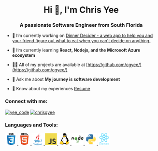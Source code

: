 <h1 align="center">Hi 👋, I'm Chris Yee</h1>
<h3 align="center">A passionate Software Engineer from South Florida</h3>

- 🔭 I’m currently working on [Dinner Decider - a web app to help you and your friend figure out what to eat when you can't decide on anything.](https://github.com/cgyee/DinnerDecider)

- 🌱 I’m currently learning **React, Nodejs, and the Microsoft Azure ecosystem**

- 👨‍💻 All of my projects are available at [https://github.com/cgyee/](https://github.com/cgyee/)

- 💬 Ask me about **My journey is software development**


- 📄 Know about my experiences [Resume](https://drive.google.com/file/d/19Vv9tL4tZXJs64k37_Raft8UrTW6XG4_/view?usp=sharing)

<h3 align="left">Connect with me:</h3>
<p align="left">
<a href="https://twitter.com/yee_code" target="blank"><img align="center" src="https://raw.githubusercontent.com/rahuldkjain/github-profile-readme-generator/neutral-icons/src/images/icons/Social/twitter.svg" alt="yee_code" height="30" width="40" /></a>
<a href="https://linkedin.com/in/chrisgyee" target="blank"><img align="center" src="https://raw.githubusercontent.com/rahuldkjain/github-profile-readme-generator/neutral-icons/src/images/icons/Social/linked-in-alt.svg" alt="chrisgyee" height="30" width="40" /></a>
</p>

<h3 align="left">Languages and Tools:</h3>
<p align="left"> <a href="https://www.w3schools.com/css/" target="_blank"> <img src="https://raw.githubusercontent.com/devicons/devicon/master/icons/css3/css3-original-wordmark.svg" alt="css3" width="40" height="40"/> </a> <a href="https://www.w3.org/html/" target="_blank"> <img src="https://raw.githubusercontent.com/devicons/devicon/master/icons/html5/html5-original-wordmark.svg" alt="html5" width="40" height="40"/> </a> <a href="https://www.java.com" target="_blank"> <img src="https://raw.githubusercontent.com/devicons/devicon/master/icons/java/java-original.svg" alt="java" width="40" height="40"/> </a> <a href="https://developer.mozilla.org/en-US/docs/Web/JavaScript" target="_blank"> <img src="https://raw.githubusercontent.com/devicons/devicon/master/icons/javascript/javascript-original.svg" alt="javascript" width="40" height="40"/> </a> <a href="https://www.linux.org/" target="_blank"> <img src="https://raw.githubusercontent.com/devicons/devicon/master/icons/linux/linux-original.svg" alt="linux" width="40" height="40"/> </a> <a href="https://nodejs.org" target="_blank"> <img src="https://raw.githubusercontent.com/devicons/devicon/master/icons/nodejs/nodejs-original-wordmark.svg" alt="nodejs" width="40" height="40"/> </a> <a href="https://www.python.org" target="_blank"> <img src="https://raw.githubusercontent.com/devicons/devicon/master/icons/python/python-original.svg" alt="python" width="40" height="40"/> </a> <a href="https://reactjs.org/" target="_blank"> <img src="https://raw.githubusercontent.com/devicons/devicon/master/icons/react/react-original-wordmark.svg" alt="react" width="40" height="40"/> </a> </p>
